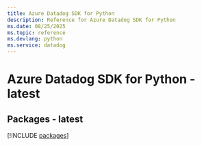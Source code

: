 ```yaml
---
title: Azure Datadog SDK for Python
description: Reference for Azure Datadog SDK for Python
ms.date: 08/25/2025
ms.topic: reference
ms.devlang: python
ms.service: datadog
---
```

# Azure Datadog SDK for Python - latest
## Packages - latest
[!INCLUDE [packages](datadog-index.md)]
